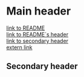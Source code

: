 # Main header

[link to README](README.md)   
[link to README´s header](https://github.com/pilotAlpal/cheatsheet#cheatsheet)  
[link to secondary header](https://github.com/pilotAlpal/cheatsheet/mdow4githubtoc/master#secondary-header)  
[extern link](https://help.github.com/articles/basic-writing-and-formatting-syntax/#links)

## Secondary header
